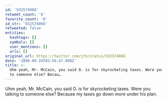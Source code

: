 ```yaml
---
id: '932574068'
retweet_count: '0'
favorite_count: '0'
id_str: '932574068'
retweeted: false
entities:
  hashtags: []
  symbols: []
  user_mentions: []
  urls: []
original_url: https://twitter.com/jth/status/932574068
date: '2008-09-24T03:56:47.000Z'
title: >-
  Uhm yeah, Mr. McCain, you said O. is for skyrocketing taxes. Were you talking
  to someone else? Becau…
---
```


Uhm yeah, Mr. McCain, you said O. is for skyrocketing taxes. Were you talking to someone else? Because my taxes go down more under his plan.